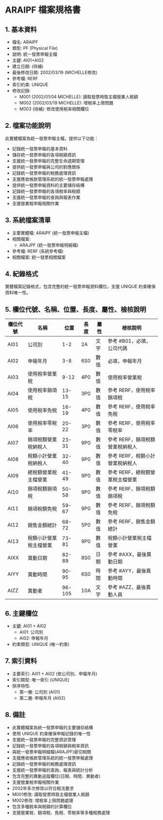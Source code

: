 # ARAIPF 檔案規格書

## 1. 基本資料
- 檔名: ARAIPF
- 類型: PF (Physical File)
- 說明: 統一發票申報主檔
- 主鍵: AI01+AI02
- 建立日期: (待補)
- 最後修改日期: 2002/03/19 (MICHELLE修改)
- 參考檔: RERF
- 索引約束: UNIQUE
- 修改記錄:
  - M001 (2002/01/04 MICHELLE): 讀取發票時取主檔營業人稅額
  - M002 (2002/03/19 MICHELLE): 增稅率上限問題
  - M003 (待補): 修改使用稅率相關欄位

## 2. 檔案功能說明
此實體檔案為統一發票申報主檔，提供以下功能：
- 記錄統一發票申報的基本資料
- 儲存統一發票申報的各項稅額資訊
- 支援統一發票申報的完整生命週期管理
- 提供統一發票申報與公司的對應關係
- 記錄統一發票申報的稅務處理資訊
- 支援應收帳款管理系統的統一發票申報處理
- 提供統一發票申報資料的主要儲存結構
- 記錄統一發票申報的各項稅率與稅額
- 支援統一發票申報的查詢與報表作業
- 支援營業稅申報相關作業

## 3. 系統檔案清單
- 主要實體檔: ARAIPF (統一發票申報主檔)
- 相關檔案: 
  - ARAJPF (統一發票申報明細檔)
- 參考檔: RERF (系統參考檔)
- 相關檔案: 統一發票相關檔案

## 4. 紀錄格式
實體檔案記錄格式，包含完整的統一發票申報資料欄位，支援 UNIQUE 約束確保資料唯一性。

## 5. 欄位代號、名稱、位置、長度、屬性、檢核說明
| 欄位代號 | 名稱 | 位置 | 長度 | 屬性 | 檢核說明 |
|----------|------|------|------|------|----------|
| AI01 | 公司別 | 1-2 | 2A | 文字 | 參考 #B01，必填，公司代碼 |
| AI02 | 申報年月 | 3-8 | 6S0 | 數值 | 必填，申報年月 |
| AI03 | 使用稅率營業稅 | 9-12 | 4P0 | 數值 | 使用稅率營業稅 |
| AI04 | 使用稅率銷項稅 | 13-15 | 3P0 | 數值 | 參考 RERF，使用稅率銷項稅 |
| AI05 | 使用稅率免稅 | 16-19 | 4P0 | 數值 | 參考 RERF，使用稅率免稅 |
| AI06 | 使用稅率零稅率 | 20-22 | 3P0 | 數值 | 參考 RERF，使用稅率零稅率 |
| AI07 | 銷項稅額營業稅納稅人 | 23-31 | 9P0 | 數值 | 參考 RERF，銷項稅額營業稅納稅人 |
| AI08 | 稅額小計營業稅納稅人 | 32-40 | 9P0 | 數值 | 參考 RERF，稅額小計營業稅納稅人 |
| AI09 | 總稅額營業稅主檔營業 | 41-49 | 9P0 | 數值 | 參考 RERF，總稅額營業稅主檔營業 |
| AI10 | 銷項稅額銷項稅 | 50-58 | 9P0 | 數值 | 參考 RERF，銷項稅額銷項稅 |
| AI11 | 銷項稅額免稅 | 59-67 | 9P0 | 數值 | 參考 RERF，銷項稅額免稅 |
| AI12 | 銷售金額總計 | 68-72 | 5P0 | 數值 | 參考 RERF，銷售金額總計 |
| AI13 | 稅額小計營業稅主檔營業 | 73-81 | 9P0 | 數值 | 稅額小計營業稅主檔營業 |
| AIXX | 異動日期 | 82-89 | 8S0 | 日期 | 參考 #AXX，最後異動日期 |
| AIYY | 異動時間 | 90-95 | 6S0 | 時間 | 參考 #AYY，最後異動時間 |
| AIZZ | 異動者 | 96-105 | 10A | 文字 | 參考 #AZZ，最後異動人員 |

## 6. 主鍵欄位
- 主鍵: AI01 + AI02
  - AI01: 公司別
  - AI02: 申報年月
- 約束類型: UNIQUE (唯一約束)

## 7. 索引資料
- 主要索引: AI01 + AI02 (依公司別、申報年月)
- 索引類型: 唯一索引 (UNIQUE)
- 排序特性: 
  - 第一層: 公司別 (AI01)
  - 第二層: 申報年月 (AI02)

## 8. 備註
- 此實體檔案為統一發票申報的主要儲存結構
- 使用 UNIQUE 約束確保申報記錄的唯一性
- 支援統一發票申報的完整資訊管理
- 記錄統一發票申報的各項稅額與稅率資訊
- 與統一發票申報明細檔(ARAJPF)密切相關
- 支援應收帳款管理系統的統一發票申報處理
- 記錄統一發票申報的稅務處理資訊
- 支援統一發票申報的查詢、報表與統計分析
- 包含完整的異動追蹤欄位(日期、時間、異動者)
- 支援營業稅申報相關作業
- 2002年多次修改以符合稅法要求
- M001修改: 讀取發票時取主檔營業人稅額
- M002修改: 增稅率上限問題處理
- 包含多種稅率與稅額的計算欄位
- 支援營業稅、銷項稅、免稅、零稅率等多種稅務處理 